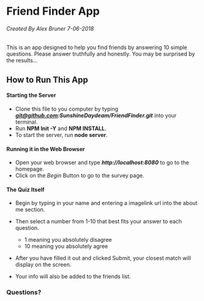 # Friend Finder App

###### Created By Alex Bruner 7-06-2018
This is an app designed to help you find friends by answering 10 simple questions.  Please answer truthfully and honestly.  You may be surprised by the results...


## How to Run This App
#### Starting the Server
- Clone this file to you computer by typing ***git@github.com:SunshineDaydeam/FriendFinder.git*** into your terminal.
- Run **NPM Init -Y** and  **NPM INSTALL**.
- To start the server, run **node server**.
	
#### Running it in the Web Browser
- Open your web browser and type ***http://localhost:8080*** to go to the homepage.
- Click on the *Begin* Button to go to the survey page.
	
#### The Quiz Itself

- Begin by typing in your name and entering a imagelink url into the about me section.
- Then select a number from 1-10 that best fits your answer to each question.
	- 1 meaning you absolutely disagree
	- 10 meaning you absolutely agree

- After you have filled it out and clicked Submit, your closest match will display on the screen.
- Your info will also be added to the friends list.
	
### Questions?
